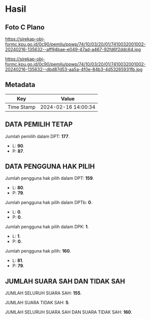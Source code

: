 # Hasil

## Foto C Plano

https://sirekap-obj-formc.kpu.go.id/0c90/pemilu/ppwp/74/10/03/20/01/7410032001002-20240216-135632--aff94bae-e049-47ad-a467-92fd6f2ddc64.jpg

https://sirekap-obj-formc.kpu.go.id/0c90/pemilu/ppwp/74/10/03/20/01/7410032001002-20240216-135632--dbd87d53-aa5a-4f0e-84b3-4d53265931fb.jpg


## Metadata

| Key        | Value               |
| ---------- | ------------------- |
| Time Stamp | 2024-02-16 14:00:34 |


## DATA PEMILIH TETAP

Jumlah pemilih dalam DPT: **177**.
 * L: **90**.
 * P: **87**.

## DATA PENGGUNA HAK PILIH

Jumlah pengguna hak pilih dalam DPT: **159**.
 * L: **80**.
 * P: **79**.

Jumlah pengguna hak pilih dalam DPTb: **0**.
 * L: **0**.
 * P: **0**.

Jumlah pengguna hak pilih dalam DPK: **1**.
 * L: **1**.
 * P: **0**.

Jumlah pengguna hak pilih: **160**.
 * L: **81**.
 * P: **79**.

## JUMLAH SUARA SAH DAN TIDAK SAH

JUMLAH SELURUH SUARA SAH: **155**.

JUMLAH SUARA TIDAK SAH: **5**.

JUMLAH SELURUH SUARA SAH DAN SUARA TIDAK SAH: **160**.



